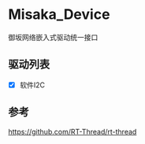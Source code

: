 # Misaka_Device
御坂网络嵌入式驱动统一接口

## 驱动列表

- [x] 软件I2C

## 参考

https://github.com/RT-Thread/rt-thread


